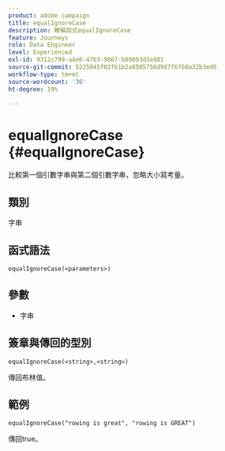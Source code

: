 ```yaml
---
product: adobe campaign
title: equalIgnoreCase
description: 瞭解函式equalIgnoreCase
feature: Journeys
role: Data Engineer
level: Experienced
exl-id: 9311c799-a4e6-47b3-9867-b09093d3a981
source-git-commit: 5225045f02fb1b2a8505756d9d7f6f60a32b3ed6
workflow-type: tm+mt
source-wordcount: '36'
ht-degree: 19%

---
```


# equalIgnoreCase {#equalIgnoreCase}

比較第一個引數字串與第二個引數字串，忽略大小寫考量。

## 類別

字串

## 函式語法

`equalIgnoreCase(<parameters>)`

## 參數

* 字串

## 簽章與傳回的型別

`equalIgnoreCase(<string>,<string>)`

傳回布林值。

## 範例

`equalIgnoreCase("rowing is great", "rowing is GREAT")`

傳回true。
